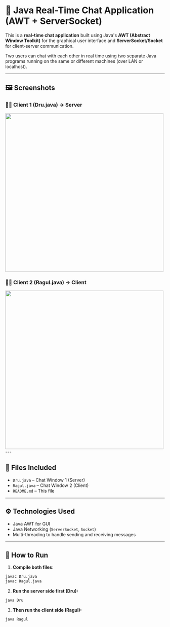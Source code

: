 # 💬 Java Real-Time Chat Application (AWT + ServerSocket)

This is a **real-time chat application** built using Java's **AWT (Abstract Window Toolkit)** for the graphical user interface and **ServerSocket/Socket** for client-server communication.

Two users can chat with each other in real time using two separate Java programs running on the same or different machines (over LAN or localhost).

---

## 🖼️ Screenshots

### 🧑‍💻 Client 1 (Dru.java) -> Server
<img src="https://github.com/user-attachments/assets/66817144-05af-4ae8-8e96-15d6b51f58c7" width="500"/>


### 👨‍💻 Client 2 (Ragul.java) -> Client
<img src="https://github.com/user-attachments/assets/6010b983-3de1-487d-a3d7-60c19259fd1c" width="500"/>
---

## 📁 Files Included

- `Dru.java` – Chat Window 1 (Server)
- `Ragul.java` – Chat Window 2 (Client)
- `README.md` – This file

---

## ⚙️ Technologies Used

- Java AWT for GUI
- Java Networking (`ServerSocket`, `Socket`)
- Multi-threading to handle sending and receiving messages

---

## 🚀 How to Run

1. **Compile both files**:

```bash
javac Dru.java
javac Ragul.java
```
2. **Run the server side first (Dru):**
```bash
java Dru
```
3. **Then run the client side (Ragul):**
```bash
java Ragul
```
